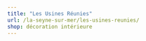 ```yaml
---
title: "Les Usines Réunies"
url: /la-seyne-sur-mer/les-usines-reunies/
shop: décoration intérieure
---
```

